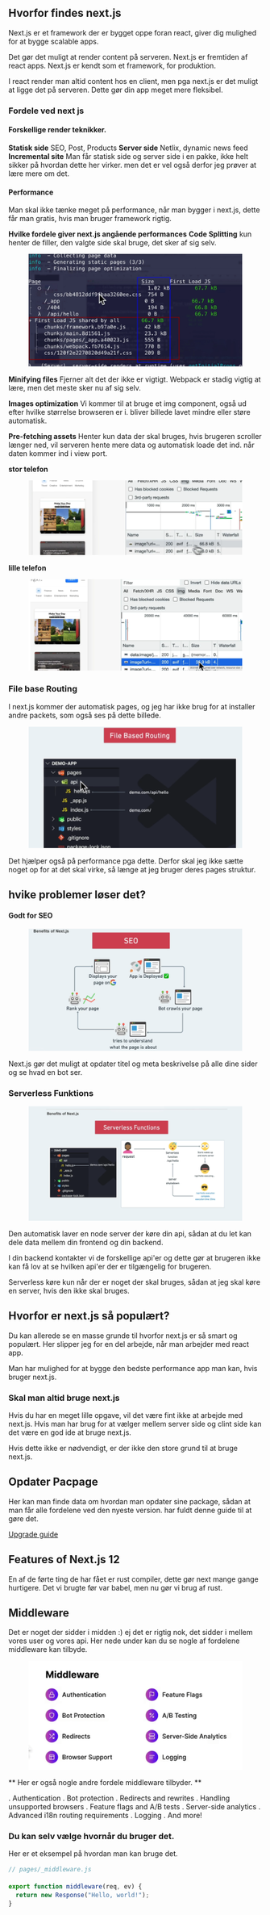 ## Hvorfor findes next.js

Next.js er et framework der er bygget oppe foran react, giver dig mulighed for at bygge scalable apps.

Det gør det muligt at render content på serveren.
Next.js er fremtiden af react apps.
Next.js er kendt som et framework, for produktion.

I react render man altid content hos en client, men pga next.js er det muligt at ligge det på serveren. Dette gør din app meget mere fleksibel.

### Fordele ved next js

#### Forskellige render teknikker.

**Statisk side**
SEO, Post, Products
**Server side**
Netlix, dynamic news feed
**Incremental site**
Man får statisk side og server side i en pakke, ikke helt sikker på hvordan dette her virker. men det er vel også derfor jeg prøver at lære mere om det.

#### Performance

Man skal ikke tænke meget på performance, når man bygger i next.js, dette får man gratis, hvis man bruger framework rigtig.

**Hvilke fordele giver next.js angående performances**
**Code Splitting**
kun henter de filler, den valgte side skal bruge, det sker af sig selv.

<figure><img src="README-Images/Performance.png"></figure>

**Minifying files**
Fjerner alt det der ikke er vigtigt.
Webpack er stadig vigtig at lære, men det meste sker nu af sig selv.

**Images optimization**
Vi kommer til at bruge et img component, også ud efter hvilke størrelse browseren er i. bliver billede lavet mindre eller støre automatisk.

**Pre-fetching assets**
Henter kun data der skal bruges, hvis brugeren scroller længer ned, vil serveren hente mere data og automatisk loade det ind. når daten kommer ind i view port.

**stor telefon**

<figure><img src="README-Images/BigPhone.png"></figure>

**lille telefon**

<figure><img src="README-Images/SmallPhone.png"></figure>

### File base Routing

I next.js kommer der automatisk pages, og jeg har ikke brug for at installer andre packets, som også ses på dette billede.

<figure><img src="README-Images/FileBaseRouting.png"></figure>

Det hjælper også på performance pga dette. Derfor skal jeg ikke sætte noget op for at det skal virke, så længe at jeg bruger deres pages struktur.

## hvike problemer løser det?

#### Godt for SEO

<figure><img src="README-Images/SEO.png"></figure>

Next.js gør det muligt at opdater titel og meta beskrivelse på alle dine sider og se hvad en bot ser.

### Serverless Funktions

<figure><img src="README-Images/ServerlessFunctions.png"></figure>

Den automatisk laver en node server der køre din api, sådan at du let kan dele data mellem din frontend og din backend.

I din backend kontakter vi de forskellige api'er og dette gør at brugeren ikke kan få lov at se hvilken api'er der er tilgængelig for brugeren.

Serverless køre kun når der er noget der skal bruges, sådan at jeg skal køre en server, hvis den ikke skal bruges.

## Hvorfor er next.js så populært?

Du kan allerede se en masse grunde til hvorfor next.js er så smart og populært. Her slipper jeg for en del arbejde, når man arbejder med react app.

Man har mulighed for at bygge den bedste performance app man kan, hvis bruger next.js.

### Skal man altid bruge next.js

Hvis du har en meget lille opgave, vil det være fint ikke at arbejde med next.js. Hvis man har brug for at vælger mellem server side og clint side kan det være en god ide at bruge next.js.

Hvis dette ikke er nødvendigt, er der ikke den store grund til at bruge next.js.

## Opdater Pacpage

Her kan man finde data om hvordan man opdater sine package, sådan at man får alle fordelene ved den nyeste version.
har fuldt denne guide til at gøre det.

<a href="https://nextjs.org/docs/upgrading" >Upgrade guide </a>

## Features of Next.js 12

En af de førte ting de har fået er rust compiler, dette gør next mange gange hurtigere.
Det vi brugte før var babel, men nu gør vi brug af rust.

## Middleware

Det er noget der sidder i midden :) ej det er rigtig nok, det sidder i mellem vores user og vores api.
Her nede under kan du se nogle af fordelene middleware kan tilbyde.

<figure><img src="README-Images/Middleware.png"></figure>

** Her er også nogle andre fordele middleware tilbyder. **

. Authentication
. Bot protection
. Redirects and rewrites
. Handling unsupported browsers
. Feature flags and A/B tests
. Server-side analytics
. Advanced i18n routing requirements
. Logging
. And more!

### Du kan selv vælge hvornår du bruger det.

Her er et eksempel på hvordan man kan bruge det.

```js
// pages/_middleware.js

export function middleware(req, ev) {
  return new Response("Hello, world!");
}
```
